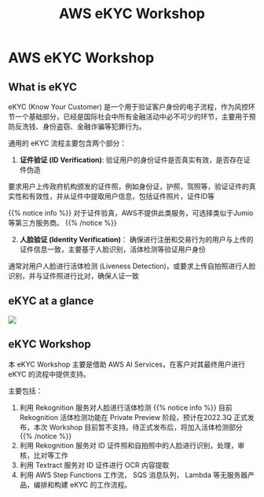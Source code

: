 ﻿---
title: "AWS eKYC Workshop"
chapter: false
weight: 1
---

# AWS eKYC Workshop

## What is eKYC

eKYC (Know Your Customer) 是一个用于验证客户身份的电子流程，作为风控环节一个基础部分，已经是国际社会中所有金融活动中必不可少的环节，主要用于预防反洗钱、身份盗窃、金融诈骗等犯罪行为。

通用的 eKYC 流程主要包含两个部分：
 1. **证件验证 (ID Verification)**: 验证用户的身份证件是否真实有效，是否存在证件伪造

   要求用户上传政府机构颁发的证件照，例如身份证，护照，驾照等，验证证件的真实性和有效性，并从证件中提取用户信息，包括证件照片，证件ID等
 
{{% notice info %}}
对于证件验真，AWS不提供此类服务，可选择类似于Jumio等第三方服务商。
{{% /notice  %}}

 2. **人脸验证 (Identity Verification)**： 确保进行注册和交易行为的用户与上传的证件信息一致，主要基于人脸识别，活体检测等验证用户身份

   通常对用户人脸进行活体检测 (Liveness Detection)，或要求上传自拍照进行人脸识别，并与证件照进行比对，确保人证一致

## eKYC at a glance
![](/images/eKYC/AtAGlance.png)

## eKYC Workshop

本 eKYC Workshop 主要是借助 AWS AI Services，在客户对其最终用户进行 eKYC 的流程中提供支持。

主要包括：
 1. 利用 Rekognition 服务对人脸进行活体检测 
{{% notice info %}}
目前 Rekognition 活体检测功能在 Private Preview 阶段，预计在2022.3Q 正式发布，本次 Workshop 目前暂不支持。待正式发布后，将加入活体检测部分
{{% /notice  %}}
 2. 利用 Rekognition 服务对 ID 证件照和自拍照中的人脸进行识别，处理，审核，比对等工作
 3. 利用 Textract 服务对 ID 证件进行 OCR 内容提取
 4. 利用 AWS Step Functions 工作流， SQS 消息队列， Lambda 等无服务器产品，编排和构建 eKYC 的工作流程。

